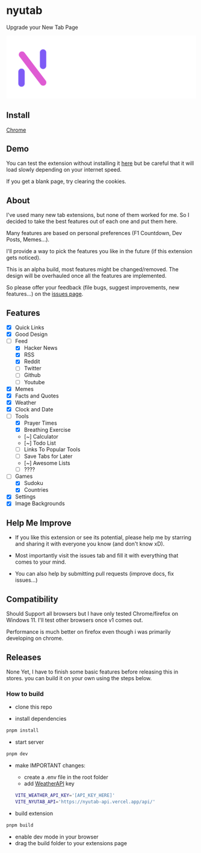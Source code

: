 # nyutab

Upgrade your New Tab Page

![logo](./.github/Assets/nyutab-light.svg)

## Install

[Chrome](https://chrome.google.com/webstore/detail/nyutab/eiikkbmeemdhfgeihpcfaackfofhpebi)

## Demo

You can test the extension without installing it [here](https://nyutab.vercel.app/) but be careful that it will load slowly depending on your internet speed.

If you get a blank page, try clearing the cookies.

## About

I've used many new tab extensions, but none of them worked for me. So I decided to take the best features out of each one and put them here.

Many features are based on personal preferences (F1 Countdown, Dev Posts, Memes...).

I'll provide a way to pick the features you like in the future (if this extension gets noticed).

This is an alpha build, most features might be changed/removed. The design will be overhauled once all the features are implemented.

So please offer your feedback (file bugs, suggest improvements, new features...) on the [issues page](https://github.com/mohamedbechirmejri/nyutab/issues).

## Features

- [x] Quick Links
- [x] Good Design
- [ ] Feed
  - [x] Hacker News
  - [x] RSS
  - [x] Reddit
  - [ ] Twitter
  - [ ] Github
  - [ ] Youtube
- [x] Memes
- [x] Facts and Quotes
- [x] Weather
- [x] Clock and Date
- [ ] Tools
  - [x] Prayer Times
  - [x] Breathing Exercise
  - [~] Calculator
  - [~] Todo List
  - [ ] Links To Popular Tools
  - [ ] Save Tabs for Later
  - [~] Awesome Lists
  - [ ] ????
- [ ] Games
  - [x] Sudoku
  - [x] Countries
- [x] Settings
- [x] Image Backgrounds

## Help Me Improve

- If you like this extension or see its potential, please help me by starring and sharing it with everyone you know (and don't know xD).

- Most importantly visit the issues tab and fill it with everything that comes to your mind.

- You can also help by submitting pull requests (improve docs, fix issues...)

## Compatibility

Should Support all browsers but I have only tested Chrome/firefox on Windows 11. I'll test other browsers once v1 comes out.

Performance is much better on firefox even though i was primarily developing on chrome.

## Releases

None Yet, I have to finish some basic features before releasing this in stores. you can build it on your own using the steps below.

### How to build

- clone this repo

- install dependencies

```bash
pnpm install
```

- start server

```bash
pnpm dev
```

- make IMPORTANT changes:

  - create a .env file in the root folder
  - add [WeatherAPI](https://weatherapi.com) key

  ```bash
  VITE_WEATHER_API_KEY='[API_KEY_HERE]'
  VITE_NYUTAB_API='https://nyutab-api.vercel.app/api/'
  ```

- build extension

```bash
pnpm build
```

- enable dev mode in your browser
- drag the build folder to your extensions page
